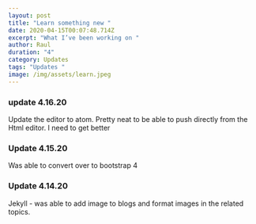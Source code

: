 ```yaml
---
layout: post
title: "Learn something new "
date: 2020-04-15T00:07:48.714Z
excerpt: "What I’ve been working on "
author: Raul
duration: "4"
category: Updates
tags: "Updates "
image: /img/assets/learn.jpeg
---
```

### update 4.16.20

Update the editor to atom. Pretty neat to be able to push directly from the Html editor. I need to get better 

### Update 4.15.20

Was able to convert over to bootstrap 4

### Update 4.14.20

Jekyll - was able to add image to blogs and format images in the related topics.